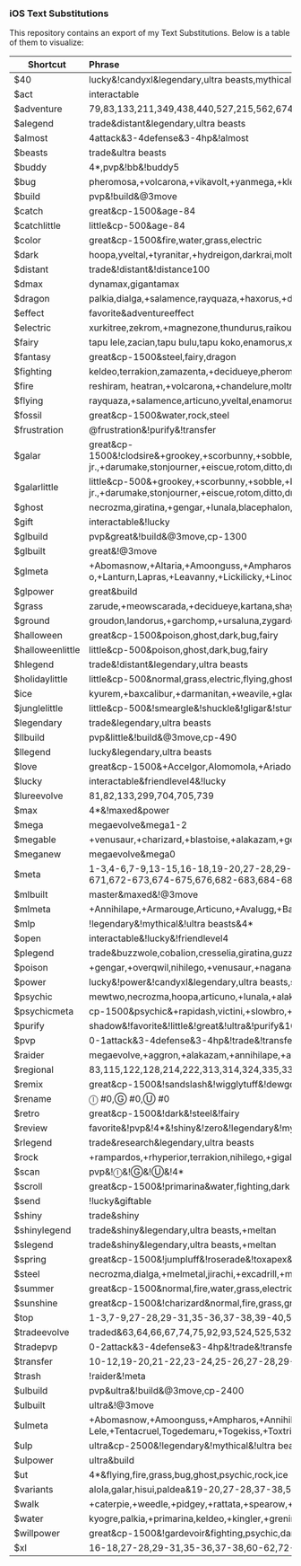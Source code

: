 ### iOS Text Substitutions

This repository contains an export of my Text Substitutions. Below is a table of them to visualize:

| Shortcut | Phrase |
|---|:--|
| $40 | lucky&!candyxl&legendary,ultra beasts,mythical |
| $act | interactable |
| $adventure | 79,83,133,211,349,438,440,527,215,562,674,682,684,669,670,921,922 |
| $alegend | trade&distant&legendary,ultra beasts |
| $almost | 4attack&3-4defense&3-4hp&!almost |
| $beasts | trade&ultra beasts |
| $buddy | 4*,pvp&!bb&!buddy5 |
| $bug | pheromosa,+volcarona,+vikavolt,+yanmega,+kleavor,+escavalier,+pinsir,buzzwole,genesect,heracross |
| $build | pvp&!build&@3move |
| $catch | great&cp-1500&age-84 |
| $catchlittle | little&cp-500&age-84 |
| $color | great&cp-1500&fire,water,grass,electric |
| $dark | hoopa,yveltal,+tyranitar,+hydreigon,darkrai,moltres,+incineroar,+weavile,+meowscarada,guzzlord |
| $distant | trade&!distant&!distance100 |
| $dmax | dynamax,gigantamax |
| $dragon | palkia,dialga,+salamence,rayquaza,+haxorus,+dragonite,+garchomp,reshiram,zekrom,+dragapult |
| $effect | favorite&adventureeffect |
| $electric | xurkitree,zekrom,+magnezone,thundurus,raikou,+luxray,+electivire,zapdos,+pawmot,+vikavolt |
| $fairy | tapu lele,zacian,tapu bulu,tapu koko,enamorus,xerneas,tapu fini,+togekiss,+gardevoir,+sylveon |
| $fantasy | great&cp-1500&steel,fairy,dragon |
| $fighting | keldeo,terrakion,zamazenta,+decidueye,pheromosa,+lucario,virizion,cobalion,hawlucha,+conkeldurr |
| $fire | reshiram, heatran,+volcarona,+chandelure,moltres,entei,+blaziken,+blacephalon,victini,+delphox |
| $flying | rayquaza,+salamence,articuno,yveltal,enamorus,+dragonite,ho-oh,+braviary,lugia,tornadus |
| $fossil | great&cp-1500&water,rock,steel |
| $frustration | @frustration&!purify&!transfer |
| $galar | great&cp-1500&!clodsire&+grookey,+scorbunny,+sobble,+blipbug,+caterpie,+grubbin,+hoothoot,+rookiedee,+skwovet,+pidove,+nickit,+zigzagoon,+wooloo,+lotad,+seedot,+chewtle,+purrloin,+yamper,+bunnelby,+minccino,+bounsweet,+oddish,+budew,+wingull,+joltik,+electrike,+vulpix,+growlithe,+vanillite,+swinub,+delibird,+snorunt,+baltoy,+mudbray,+dwebble,+golett,+munna,+natu,+stufful,+snover,+krabby,+wooper,+corphish,+nincada,+shedinja,+tyrogue,+pancham,+klink,+combee,+bronzor,+ralts,+drifloon,+gossifleur,+cherubi,+stunky,+tympole,+duskull,+machop,+gastly,+magikarp,+goldeen,+remoraid,+shellder,+feebas,basculin,wishiwashi,pyukumuku,+trubbish,+sizzlipede,+rolycoly,+diglett,+drilbur,+roggenrola,+timburr,+woobat,+noibat,+onix,+arrokuda,+meowth,+milcery,+cutiefly,+ferroseed,+pumpkaboo,+pichu,+eevee,+applin,+espurr,+swirlix,+spritzee,+dewpider,+wynaut,+farfetch'd,+chinchou,+croagunk,+scraggy,stunfisk,shuckle,+barboach,+shellos,+wimpod,+binacle,+corsola,+impidimp,+hatenna,salandit,+pawniard,throh,sawk,+koffing,+bonsly,+cleffa,+togepi,+munchlax,+cottonee,+rhyhorn,+gothita,+solosis,+karrablast,+shelmet,+elgyem,+cubchoo,+rufflet,+vullaby,+mandibuzz,+skorupi,+litwick,+inkay,+sneasel,sableye,mawile,maractus,sigilyph,+riolu,torkoal,mimikyu,+cufant,qwilfish,+frillish,+mareanie,cramorant,+toxel,+silicobra,+hippopotas,durant,heatmor,+helioptile,hawlucha,+trapinch,+axew,+yamask,+honedge,+ponyta,+sinistea,indeedee,+phantump,+morelull,oranguru,passimian,morpeko,falinks,drampa,turtonator,togedemaru,+snom,+clobbopus,pincurchin,+mantyke,+wailmer,+bergmite,dhelmise,lapras,lunatone,solrock,+mime jr.,+darumake,stonjourner,+eiscue,rotom,ditto,dracozolt,arctozolt,dracovish,arctovish,+charmandersilvally,+larvitar,+deino,+goomy,+jangmo-o,+dreepy,zacian,zamazenta,eternatus |
| $galarlittle | little&cp-500&+grookey,+scorbunny,+sobble,+blipbug,+caterpie,+grubbin,+hoothoot,+rookiedee,+skwovet,+pidove,+nickit,+zigzagoon,+wooloo,+lotad,+seedot,+chewtle,+purrloin,+yamper,+bunnelby,+minccino,+bounsweet,+oddish,+budew,+wingull,+joltik,+electrike,+vulpix,+growlithe,+vanillite,+swinub,+delibird,+snorunt,+baltoy,+mudbray,+dwebble,+golett,+munna,+natu,+stufful,+snover,+krabby,+wooper,+corphish,+nincada,+shedinja,+tyrogue,+pancham,+klink,+combee,+bronzor,+ralts,+drifloon,+gossifleur,+cherubi,+stunky,+tympole,+duskull,+machop,+gastly,+magikarp,+goldeen,+remoraid,+shellder,+feebas,basculin,wishiwashi,pyukumuku,+trubbish,+sizzlipede,+rolycoly,+diglett,+drilbur,+roggenrola,+timburr,+woobat,+noibat,+onix,+arrokuda,+meowth,+milcery,+cutiefly,+ferroseed,+pumpkaboo,+pichu,+eevee,+applin,+espurr,+swirlix,+spritzee,+dewpider,+wynaut,+farfetch'd,+chinchou,+croagunk,+scraggy,stunfisk,shuckle,+barboach,+shellos,+wimpod,+binacle,+corsola,+impidimp,+hatenna,salandit,+pawniard,throh,sawk,+koffing,+bonsly,cleffa,+togepi,+munchlax,+cottonee,+rhyhorn,+gothita,+solosis,+karrablast,+shelmet,+elgyem,+cubchoo,+rufflet,+vullaby,+mandibuzz,+skorupi,+litwick,+inkay,+sneasel,sableye,mawile,maractus,sigilyph,+riolu,torkoal,mimikyu,+cufant,qwilfish,+frillish,+mareanie,cramorant,+toxel,+silicobra,+hippopotas,durant,heatmor,+helioptile,hawlucha,+trapinch,+axew,+yamask,+honedge,+ponyta,+sinistea,indeedee,+phantump,+morelull,oranguru,passimian,morpeko,falinks,drampa,turtonator,togedemaru,+snom,+clobbopus,pincurchin,+mantyke,+wailmer,+bergmite,dhelmise,lapras,lunatone,solrock,+mime jr.,+darumake,stonjourner,+eiscue,rotom,ditto,dracozolt,arctozolt,dracovish,arctovish,+charmandersilvally,+larvitar,+deino,+goomy,+jangmo-o,+dreepy,zacian,zamazenta,eternatus |
| $ghost | necrozma,giratina,+gengar,+lunala,blacephalon,+chandelure,+gholdengo,+dragapult,+annihilape,hoopa |
| $gift | interactable&!lucky |
| $glbuild | pvp&great&!build&@3move,cp-1300 |
| $glbuilt | great&!@3move |
| $glmeta | +Abomasnow,+Altaria,+Amoonguss,+Ampharos,+Annihilape,+Araquanid,+Arcanine,+Arctibax,+Ariados,+Armarouge,+Aromatisse,+Aurorus,+Avalugg,+Azumarill,+Bastiodon,+Bellibolt,+Bellossom,+Bibarel,+Blastoise,+Bombirdier,+Bronzong,+Carbink,Castform,+Cetitan,+Charizard,+Charjabug,+Chesnaught,+Claydol,+Clefable,+Clodsire,+Cofagrigus,Corsola,+Corviknight,+Cradily,Cresselia,+Dachsbun,+Decidueye,Dedenne,+Dewgong,+Diggersby,+Donphan,+Dragalge,+Dragapult,+Dragonite,Drampa,+Drapion,+Drifblim,+Dubwool,+Dugtrio,+Dunsparce,+Dusknoir,+Electivire,+Electrode,+Emolga,+Empoleon,+Farfetch’d,+Feraligatr,+Ferrothorn,+Florges,+Flygon,+Forretress,+Froslass,+Furfrou,+Furret,+Gallade,+Gastrodon,+Gengar,+Giratina,+Glalie,+Gliscor,+Gogoat,+Golisopod,+Golurk,+Goodra,+Gourgeist,+Granbull,+Greedent,+Greninja,+Grimer,+Grumpig,+Guzzlord,+Gyarados,+Hakamo-o,+Hawlucha,+Hippowdon,+Hydreigon,+Jellicent,+Jumpluff,Klefki,+Kommo-o,+Lanturn,Lapras,+Leavanny,+Lickilicky,+Linoone,+Litleo,+Lokix,+Lurantis,+Machamp,+Magcargo,+Magnezone,+Malamar,+Mandibuzz,+Mantine,+Marowak,+Mawile,+Medicham,+Meganium,+Melmetal,Mew,+Mightyena,Miltank,Moltres,Morpeko,+Munchlax,+Nidoqueen,+Ninetales,+Obstagoon,+Oinkologne,+Oranguru,+Overqwil,+Pachirisu,Palkia,+Pangoro,+Pelipper,+Perrserker,+Piloswine,+Poliwrath,+Pumpkaboo,+Quagsire,+Qwilfish,+Raichu,Raikou,+Rapidash,+Raticate,Regice,Regirock,Registeel,Relicanth,+Rhyperior,+Roserade,+Runerigus,+Sableye,+Salazzle,+Samurott,+Sandslash,+Scrafty,+Serperior,+Shiftry,Skarmory,+Skeledirge,+Skuntank,+Sneasler,Spinda,Spiritomb,+Starmie,+Steelix,Stunfisk,Suicune,+Swalot,+Swampert,+Sylveon,+Talonflame,+Tapu Fini,+Tentacruel,Togedemaru,+Togetic,+Toxapex,+Trevenant,Tropius,+Turtonator,+Typhlosion,+Umbreon,+Ursaring,+Vaporeon,+Venomoth,+Venusaur,+Victreebel,+Wailord,+Walrein,+Weezing,+Whimsicott,+Whiscash,+Wigglytuff,Zapdos |
| $glpower | great&build |
| $grass | zarude,+meowscarada,+decidueye,kartana,shaymin,+chesnaught,+tangrowth,+venusaur,+lurantis,tapu bulu |
| $ground | groudon,landorus,+garchomp,+ursaluna,zygarde,+mamoswine,+rhyperior,+swampert,+golem,+hippowdon |
| $halloween | great&cp-1500&poison,ghost,dark,bug,fairy |
| $halloweenlittle | little&cp-500&poison,ghost,dark,bug,fairy |
| $hlegend | trade&!distant&legendary,ultra beasts |
| $holidaylittle | little&cp-500&normal,grass,electric,flying,ghost,ice |
| $ice | kyurem,+baxcalibur,+darmanitan,+weavile,+glaceon,+mamoswine,+cetitan,+mr. Rime, articuno,+avalugg |
| $junglelittle | little&cp-500&!smeargle&!shuckle&!gligar&!stunfisk&normal,grass,electric,poison,ground,flying,bug,dark |
| $legendary | trade&legendary,ultra beasts |
| $llbuild | pvp&little&!build&@3move,cp-490 |
| $llegend | lucky&legendary,ultra beasts |
| $love | great&cp-1500&+Accelgor,Alomomola,+Ariados,+Armarouge,+Aromatisse,Audino,+Bewear,+Bisharp,+Blaziken,+Blissey,+Braviary,Bruxish,Buzzwole,+Camerupt,Castform,+Charizard,Cherrim,+Clefable,Corsola,+Crawdaunt,+Crustle,+Darmanitan,+Deerling,+Delphox,Druddigon,+Dwebble,+Electrode,+Emboar,+Exeggcute,+Flaaffy,Flareon,+Goldeen,+Gorebyss,+Hatterene,+Heatmor,+Incineroar,+Jynx,+Kingler,+Kricketune,+Krookodile,Latias,+Ledian,+Lickilicky,+Lurantis,+Lycanroc,+Magcargo,+Magmortar,+Medicham,+Mesprit,+Milotic,Miltank,+Mr. Mime,+Musharna,+Octillery,+Oricorio,+Parasect,+Porygon,Rotom,+Scizor,+Scolipede,+Scrafty,+Seaking,+Simisear,+Skeledirge,+Slowpoke,Snubbull,Solrock,Sylveon,+Talonflame,Throh,Turtonator,+Tyrantrum,+Vileplume,+Vivillon,+Wigglytuff,+Wormadam,+Wugtrio,+Yanma |
| $lucky | interactable&friendlevel4&!lucky |
| $lureevolve | 81,82,133,299,704,705,739 |
| $max | 4*&!maxed&power |
| $mega | megaevolve&mega1-2 |
| $megable | +venusaur,+charizard,+blastoise,+alakazam,+gengar,kangaskhan,pinsir,+gyarados,aerodactyl,mewtwo,+ampharos,+scizor,heracross,+houndoom,+tyranitar,+blaziken,+gardevoir,mawile,+aggron,+medicham,+manetric,+banette,absol,latias,latios,+garchomp,+lucario,+abomasnow,+beedrill,+pidgeot,+slowbro,+steelix,+sceptile,+swampert,sableye,+sharpedo,+camerupt,+altaria,+glalie,+salamence,+metagross,rayquaza,+lopunny,+gallade,audino,diancie,groudon,kyogre |
| $meganew | megaevolve&mega0 |
| $meta | 1-3,4-6,7-9,13-15,16-18,19-20,27-28,29-31,35-36,37-38,39-40,41-42,43-44,50-51,52-53,56-57,60-62,66-68,69-71,72-73,74-76,77-78,79-80,81-82,83,86-87,88,88-89,92-94,95,96-97,100-101,104-105,106-107,108,109-110,111-112,113,114,115,116-117,118-119,123,126,129-130,131,133,134,143,144,145,146,147-149,150,151,155-157,158-160,161-162,162-154,167-168,170-171,173,174,175-176,179-181,182,183-184,186,187-189,194-195,197,203,204-205,205-207,206,207,208,209-210,211,212,215,216-217,218-219,220-221,226,227,230,231-232,236-237,240,241,243,244,245,246-248,249,250,252-254,255-257,258-260,263-264,270-272,273-275,278-279,280-281,296-297,298,302,303,307-308,315,316-317,320-321,327,328-330,331-332,333-334,335,339-340,341-342,343-344,345-346,349-350,351,352,355-356,357,361,363-365,369,371-373,374-376,377,378,379,381,382,383,384,385,386,393-395,396-398,406-407,410-411,412-413,415-416,417,422-423,425-426,434-435,436-437,440,442,443-445,446,447-448,449-450,451-452,458,459-460,462,463,464,465,467,468,470,472,473,475,477,478,480,483,484,485,487,488,491,494,495-497,501-503,506-508,524-526,529-530,532-534,546-547,554-555,557-558,559-560,562-563,587,588-589,590-591,592-593,595-596,597-598,602-604,607-609,610-612,615,618,619-620,621,622-623,629-630,633-635,636-637,638,639,640,641,642,643,644,645,646,647,648,649,650-652,656-658,659-660,661-663,667-668,667,669-671,672-673,674-675,676,682-683,684-685,688-689,690-691,696-697,698-699,700,701,702,703,704-706,707,708-709,712-713,716,717,718,720,722-724,728-730,736-737,747-748,751-752,753-754,755-756,757-758,759-760,765,766,767-768,769-770,776,777,779,782-784,785,786,787,788,789-792,793,794,796,797,799,800,806,808-809,819-820,831-832,862,863,865,867,870,888,889,893,901,903,904,905,915-916,919-920,935-937,962,971-972,974-975,979,980,996-998,999-1000 |
| $mlbuilt | master&maxed&!@3move |
| $mlmeta | +Annihilape,+Armarouge,Articuno,+Avalugg,+Baxcalibur,+Beartic,+Bewear,Blacephalon,Buzzwole,+Ceruledge,+Cetitan,+Chandelure,+Charizard,+Chesnaught,Cobalion,+Conkeldurr,+Cresselia,+Cursola,Darkrai,+Darmanitan,+Decidueye,Dhelmise,Dialga,+Donphan,+Dragapult,+Dragonite,+Electivire,+Empoleon,Enamorus,Entei,+Excadrill,+Feraligatr,+Florges,+Gallade,+Garchomp,+Gardevoir,Genesect,+Gengar,+Gholdengo,+Gigalith,Giratina,+Glaceon,+Gogoat,+Golisopod,+Golurk,+Goodra,+Greninja,Groudon,Guzzlord,+Gyarados,+Hariyama,+Haxorus,Heatran,+Hippowdon,Ho-Oh,Hoopa,+Hydreigon,+Incineroar,Jirachi,Keldeo,+Kommo-o,Kyogre,Kyurem,Landorus,Latias,Latios,Lugia,Lunala,+Machamp,+Magmortar,+Magnezone,+Mamoswine,Marshadow,+Melmetal,Meloetta,+Metagross,Mew,Mewtwo,+Milotic,Moltres,Necrozma,Nihilego,+Overqwil,Palkia,+Pangoro,+Passimian,+Primarina,Raikou,Rayquaza,Regirock,Reshiram,+Rhyperior,+Roserade,+Salamence,+Samurott,+Scizor,+Skeledirge,+Sneasler,+Snorlax,Solgaleo,Suicune,+Swampert,+Sylveon,+Tangrowth,Tapu Bulu,Tapu Fini,Tapu Koko,Tapu Lele,Terrakion,Thundurus,+Togekiss,Tornadus,+Typhlosion,+Tyranitar,+Ursaluna,+Vaporeon,Victini,Virizion,+Walrein,Xerneas,Xurkitree,Yveltal,Zacia,Zamazenta,Zapdos,Zarude,Zekrom,Zygarde |
| $mlp | !legendary&!mythical&!ultra beasts&4* |
| $open | interactable&!lucky&!friendlevel4 |
| $plegend | trade&buzzwole,cobalion,cresselia,giratina,guzzlord,kartana,raikou,regice,regirock,registeel,suicune,tapu bulu,tapu fini,tapu lele,virizion,zapdos |
| $poison | +gengar,+overqwil,nihilego,+venusaur,+naganadel,+crobat,+roserade,+drapion,+revaroom,+toxicroak |
| $power | lucky&!power&!candyxl&legendary,ultra beasts,shiny |
| $psychic | mewtwo,necrozma,hoopa,articuno,+lunala,+alakazam,latios,+metagross,azelf,meloetta |
| $psychicmeta | cp-1500&psychic&+rapidash,victini,+slowbro,+claydol,+malamar,bruxish,+gardevior,hoopa,+bronzong,+beheeyem,+raichu,+chimecho,+meowstic,cresselia,lunatone,+metagross,+armarouge,girafarig,jirachi,+delphox,latios,+wobbuffet,+gothitelle,+hypno,oranguru,solrock,+xatu,celebi |
| $purify | shadow&!favorite&!little&!great&!ultra&!purify&10-22,25-26,35-36,39-42,74-76,129-130,161-174,218-219,223-224,261-269,276-277,283-284,293-295,304-306,316-317,320-321,325-326,333-334,339-340,396-402,412-414,420-421,504-510,519-521,527-528,540-550,556-558,580-581,587,590-591,602-604,659-663,819-820 |
| $pvp | 0-1attack&3-4defense&3-4hp&!trade&!transfer&!home&!pvp |
| $raider | megaevolve,+aggron,+alakazam,+annihilape,+arcanine,+avalugg,+baxcalibur,+blacephalon,+blaziken,+braviary,+cetitan,+chandelure,+chesnaught,+conkeldurr,+crobat,+darmanitan,+decidueye,+delphox,+dragapult,+dragonite,+drapion,+electivire,+empoleon,+escavalier,+excadrill,+feraligatr,+garchomp,+gardevoir,+gengar,+gholdengo,+gigalith,+glaceon,+golem,+greninja,+gyarados,+haxorus,+hippowdon,+hydreigon,+incineroar,+kabutops,+kingler,+kleavor,+lucario,+lunala,+lurantis,+luxray,+magnezone,+mamoswine,+melmetal,+meowscarada,+metagross,+mr. rime,+naganadel,+overqwil,+pawmot,+pinsir,+primarina,+rampardos,+revaroom,+rhyperior,+roserade,+salamence,+samurott,+swampert,+sylveon,+tangrowth,+togekiss,+toxicroak,+tyranitar,+ursaluna,+venusaur,+vikavolt,+volcarona,+weavile,+yanmega,articuno,azelf,blacephalon,buzzwole,cobalion,darkrai,dialga,enamorus,entei,genesect,giratina,groudon,guzzlord,hawlucha,heatran,heracross,ho-oh,hoopa,jirachi,kartana,keldeo,kyogre,kyurem,landorus,latios,lugia,meloetta,mewtwo,moltres,necrozma,nihilego,palkia,pheromosa,raikou,rayquaza,reshiram,shaymin,tapu bulu,tapu fini,tapu koko,tapu lele,terrakion,thundurus,tornadus,victini,virizion,xerneas,xurkitree,yveltal,zacian,zamazenta,zapdos,zarude,zekrom,zygarde |
| $regional | 83,115,122,128,214,222,313,314,324,335,336,337,338,357,369,417,422,439,441,455,480,481,482,511-512,513-514,515-516,538,539,550,556,561,626,631,632,664-666,669-670,676,701,707,741,764,797,798,805,806 |
| $remix | great&cp-1500&!sandslash&!wigglytuff&!dewgong&!marowak&!feraligatr&!azumarill&!jumpluff&!quagsire&!dunsparce&!gastrodon&!drapion&!serperior&!ferrothorn&!mandibuzz&!greninja&!diggersby&!talonflame&!malamar&!toxapex&!clodsire |
| $rename | ⓛ #0,Ⓖ #0,Ⓤ #0 |
| $retro | great&cp-1500&!dark&!steel&!fairy |
| $review | favorite&!pvp&!4*&!shiny&!zero&!legendary&!mythical&!ultra beasts |
| $rlegend | trade&research&legendary,ultra beasts |
| $rock | +rampardos,+rhyperior,terrakion,nihilego,+gigalith,+tyranitar,+aggron,+kleavor,+arcanine,+kabutops |
| $scan | pvp&!ⓛ&!Ⓖ&!Ⓤ&!4* |
| $scroll | great&cp-1500&!primarina&water,fighting,dark |
| $send | !lucky&giftable |
| $shiny | trade&shiny |
| $shinylegend | trade&shiny&legendary,ultra beasts,+meltan |
| $slegend | trade&shiny&legendary,ultra beasts,+meltan |
| $spring | great&cp-1500&!jumpluff&!roserade&!toxapex&water,grass,fairy |
| $steel | necrozma,dialga,+melmetal,jirachi,+excadrill,+metagross,genesect,+magnezone,heatran,+empoleon |
| $summer | great&cp-1500&normal,fire,water,grass,electric,bug |
| $sunshine | great&cp-1500&!charizard&normal,fire,grass,ground |
| $top | 1-3,7-9,27-28,29-31,35-36,37-38,39-40,56-57,60-62,66-68,72-73,86-87,92-94,95,104-105,108,109-110,129-130,133,145,146,147-149,152-154,158-160,170-171,173,174,175-176,183-184,186,187-189,194-195,197,206,208,211,215,216-217,231-232,241,258-260,280-281,298,302,328-330,339-340,351,355-356,363-365,377,378,379,396-398,410-411,422-423,425-426,434-435,449-450,451-452,459-460,463,475,477,487,488,495-497,501-503,546-547,562-563,597-598,618,622-623,629-630,633-635,638,640,646,650-652,656-658,659-660,661-663,669-671,672-673,674-675,690-691,698-699,703,704-706,708-709,718,722-724,725-727,747-748,753-754,757-758,765,776,777,782-784,788,799,867,903,904,909-911,919-920,980,996-998 |
| $tradeevolve | traded&63,64,66,67,74,75,92,93,524,525,532,533,588,616,708,710 |
| $tradepvp | 0-2attack&3-4defense&3-4hp&!trade&!transfer&!home&!pvp |
| $transfer | 10-12,19-20,21-22,23-24,25-26,27-28,29-31,32-34,39-40,41-42,43-45,46-47,48-49,50-51,52-53,54-55,58-59,60-62,66-68,69-71,74-76,77-78,84-85,88-89,90-91,106,107,120-121,124,128,132,137,138-139,140-141,161-162,163-164,165-166,169,172,174,177-178,185,186,190,191-192,201,204-205,207,209-210,213,218-219,223-224,225,227,234,235,236,238,261-262,263-264,265-269,270-272,273-275,276-277,278-279,283-284,287-289,290-291,293-295,299,300-301,311,312,314,316-317,325-326,328-330,336,337,351,358,366-368,396-398,399-400,401-402,412-414,415-416,418-419,420-421,424,431-432,433,436-437,438,472,476,504-505,506-508,509-510,517-518,519-521,527-528,535-537,538,540-542,548-549,564-565,566-567,568-569,572-573,574-576,577-579,580-581,585-586,590-591,605-606,613-614,615,616-617,619-620,659-660,661-663,734-735,742-743,819-820 |
| $trash | !raider&!meta |
| $ulbuild | pvp&ultra&!build&@3move,cp-2400 |
| $ulbuilt | ultra&!@3move |
| $ulmeta | +Abomasnow,+Amoonguss,+Ampharos,+Annihilape,+Armarouge,Articuno,+Aurorus,+Avalugg,+Barbaracle,+Bellibolt,+Bellossom,+Blastoise,Bombirdier,+Bronzong,+Ceruledge,+Cetitan,+Chesnaught,+Claydol,+Clefable,+Clodsire,Cobalion,+Cofagrigus,+Corviknight,+Cradily,Cresselia,+Dachsbun,+Decidueye,Deoxys,Dhelmise,+Donphan,+Dragalge,+Dragapult,+Dragonite,+Drampa,+Drapion,+Drifblim,+Dusknoir,+Electivire,+Electrode,+Empoleon,Enamorus,+Excadrill,+Feraligatr,+Ferrothorn,+Florges,+Flygon,+Forretress,+Gallade,+Gastrodon,Genesect,+Gengar,Giratina,+Gliscor,+Gogoat,+Golem,+Golisopod,+Golurk,+Goodra,+Gourgeist,+Grafaiai,+Greninja,+Grumpig,Guzzlord,+Gyarados,+Hariyama,Hawlucha,Heatran,+Hippowdon,Ho-Oh,+Hydreigon,+Incineroar,+Jellicent,Jirachi,Kangaskhan,+Kommo-o,Kyurem,+Lanturn,Lapras,+Leavanny,+Lickilicky,+Lokix,+Lucario,Lunatone,+Lurantis,+Machamp,+Magmortar,+Magnezone,+Malamar,+Mandibuzz,Marshadow,+Meganium,+Melmetal,Meloetta,Mew,Mewtwo,+Milotic,Miltank,Moltres,Morpeko,+Muk,+Nidoqueen,+Ninetales,+Oinkologne,Oranguru,+Overqwil,+Palossand,+Pangoro,+Perrserker,+Piloswine,+Politoed,+Poliwrath,+Primarina,+Primeape,+Quagsire,+Qwilfish,+Raichu,Raikou,+Rapidash,Regice,Regirock,Registeel,+Relicanth,+Rhyperior,+Roserade,Rotom,+Runerigus,+Salazzle,+Sandslash,+Scrafty,+Serperior,+Skeledirge,+Skuntank,+Slowbro,+Slurpuff,+Sneasler,Solgaleo,Solrock,Spiritomb,+Staraptor,+Starmie,+Steelix,+Stunfisk,Suicune,+Swalot,+Swampert,+Sylveon,+Talonflame,Tapu Bulu,Tapu Fini,Tapu Lele,+Tentacruel,Togedemaru,+Togekiss,+Toxtricity,+Trevenant,Turtonator,+Typhlosion,+Umbreon,+Ursaring,Uxie,+Venusaur,Victini,+Victreebel,Virizion,+Wailord,+Walrein,+Weezing,+Whiscash,Yveltal,Zapdos,Zygarde |
| $ulp | ultra&cp-2500&!legendary&!mythical&!ultra beasts |
| $ulpower | ultra&build |
| $ut | 4*&flying,fire,grass,bug,ghost,psychic,rock,ice |
| $variants | alola,galar,hisui,paldea&19-20,27-28,37-38,50-51,52-53,58-59,74-76,77-78,79-80,83,88-89,100-101,102-103,104-105,110,122,128,194,199,211,215,263-264,548-549,554-555 |
| $walk | +caterpie,+weedle,+pidgey,+rattata,+spearow,+pikachu,+clefairy,+jigglypuff,+zubat,+geodude,+magikarp,+sentret,+hoothoot,+ledyba,+spinarak,+crobat,+slugma,+remoraid,+poochyena,+zigzagoon,+wurmple,+tailow,+surskit,+whismur,+aron,+gulpin,+wailmer,+spoink,+swablu,+barboach,+starly,+bidoof,+kricketot,+burmy,+cherubi,+patrat,+lillipup,+purrloin,+pidove,+woobat,+sewaddle,+venipede,+cottonee,+petilil,+basculin,+maractus,+dwebble,+emolga,+tynamo,+bunnelby,+fletchling,+pikipek,+yungoos,+grubbin,+stuffel,+wimpod,+skwovet |
| $water | kyogre,palkia,+primarina,keldeo,+kingler,+greninja,+samurott,+empoleon,+feraligatr,+gyarados |
| $willpower | great&cp-1500&!gardevoir&fighting,psychic,dark |
| $xl | 16-18,27-28,29-31,35-36,37-38,60-62,72-73,95,108,109-110,133,158-160,170-171,173,183-184,186,187-189,197,202,207,208,226,227,237,278-279,298,302,307-308,360,386,410-411,425-426,434-435,436-437,453-454,458,459-460,463,472,495-497,562-563,559-560,592-593,597-598,618,629-630,659-660,661-663,690-691,703,708-709,757-758,819-820,831-832,863,867 |
